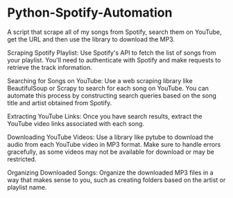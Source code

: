 # Python-Spotify-Automation
A script that scrape all of my songs from Spotify, search them on YouTube, get the URL and then use the library to download the MP3.

Scraping Spotify Playlist: Use Spotify's API to fetch the list of songs from your playlist. You'll need to authenticate with Spotify and make requests to retrieve the track information.

Searching for Songs on YouTube: Use a web scraping library like BeautifulSoup or Scrapy to search for each song on YouTube. You can automate this process by constructing search queries based on the song title and artist obtained from Spotify.

Extracting YouTube Links: Once you have search results, extract the YouTube video links associated with each song.

Downloading YouTube Videos: Use a library like pytube to download the audio from each YouTube video in MP3 format. Make sure to handle errors gracefully, as some videos may not be available for download or may be restricted.

Organizing Downloaded Songs: Organize the downloaded MP3 files in a way that makes sense to you, such as creating folders based on the artist or playlist name.
